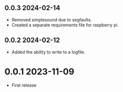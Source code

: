 ## 0.0.3 2024-02-14
* Removed simplesound due to segfaults.
* Created a separate requirements file for raspberry pi.

## 0.0.2 2024-02-12
* Added the ability to write to a logfile.

# 0.0.1 2023-11-09
* First release
